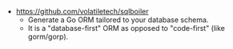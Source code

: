 * https://github.com/volatiletech/sqlboiler 
  * Generate a Go ORM tailored to your database schema.
  * It is a "database-first" ORM as opposed to "code-first" (like gorm/gorp).
